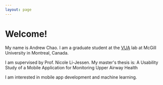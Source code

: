 ```yaml
---
layout: page
---
```


# Welcome!

My name is Andrew Chao. I am a graduate student at the [VUA](https://voice.lab.mcgill.ca) lab at McGill University in Montreal, Canada. 

I am supervised by Prof. Nicole Li-Jessen. My master's thesis is: A Usability Study of a Mobile Application for Monitoring Upper Airway Health

I am interested in mobile app development and machine learning. 
